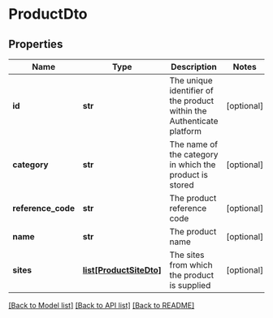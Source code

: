# ProductDto

## Properties
Name | Type | Description | Notes
------------ | ------------- | ------------- | -------------
**id** | **str** | The unique identifier of the product within the Authenticate platform | [optional] 
**category** | **str** | The name of the category in which the product is stored | [optional] 
**reference_code** | **str** | The product reference code | [optional] 
**name** | **str** | The product name | [optional] 
**sites** | [**list[ProductSiteDto]**](ProductSiteDto.md) | The sites from which the product is supplied | [optional] 

[[Back to Model list]](../README.md#documentation-for-models) [[Back to API list]](../README.md#documentation-for-api-endpoints) [[Back to README]](../README.md)

